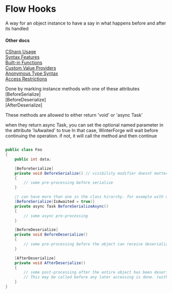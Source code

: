 # Flow Hooks
A way for an object instance to have a say in what happens before and after its handled

#### Other docs
[CSharp Usage](CSharp_Usage.md)  
[Syntax Features](Syntax_Features.md)  
[Built-in Functions](WinterForge_Built-in_Functions.md)  
[Custom Value Providers](CustomValueProvider_Examples.md)  
[Anonymous Type Syntax](Anonymous_Type_Syntax.md)  
[Access Restrictions](Access_Restrictions.md)  

Done by marking instance methods with one of these attributes  
[BeforeSerialize]  
[BeforeDeserialize]  
[AfterDeserialize]  

These methods are allowed to either return 'void' or 'async Task'

when they return async Task, you can set the optional named parameter in the attribute 'IsAwaited' to true
In that case, WinterForge will wait before continuing the operation. if not, it will call the method and then continue

```cs

public class Foo
{
	public int data;

	[BeforeSerialize]
	private void BeforeSerialize() // visibility modifier doesnt matter
	{
		// some pre-processing before serialize
	}

	// can have more than one in the class hirarchy. for example with derived types
	[BeforeSerialize(IsAwaited = true)]
	private async Task BeforeSerializeAsync()
	{
		// some async pre-processing
	}

	[BeforeDeserialize]
	private void BeforeDeserialize()
	{
		// some pre-processing before the object can receive deserialized data
	}

	[AfterDeserialize]
	private void AfterDeserialize()
	{
		// some post-processing after the entire object has been deserialized.
		// This may be called before any later accessing is done. (with the -> syntax)
	}
}

```